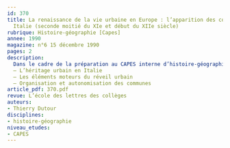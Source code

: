 ```yaml
---
id: 370
title: La renaissance de la vie urbaine en Europe : l’apparition des consulats en
  Italie (seconde moitié du XIe et début du XIIe siècle)
rubrique: Histoire-géographie [Capes]
annee: 1990
magazine: n°6 15 décembre 1990
pages: 2
description: 
  Dans le cadre de la préparation au CAPES interne d’histoire-géographie :
  – L’héritage urbain en Italie
  – Les éléments moteurs du réveil urbain
  – Organisation et autonomisation des communes
article_pdf: 370.pdf
revue: L’école des lettres des collèges
auteurs:
- Thierry Dutour
disciplines:
- histoire-géographie
niveau_etudes:
- CAPES
---
```

